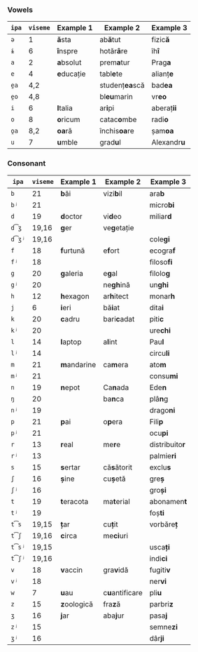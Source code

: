 ### Vowels

| `ipa` | `viseme` | Example 1     | Example 2        | Example 3        |
|-------|----------|---------------|------------------|------------------|
| `ə`   | 1        | **ă**sta      | ab**ă**tut       | fizic**ă**       |
| `ɨ`   | 6        | **î**nspre    | hotăr**â**re     | îh**î**          |
| `a`   | 2        | **a**bsolut   | prem**a**tur     | Prag**a**        |
| `e`   | 4        | **e**ducație  | tabl**e**te      | alianț**e**      |
| `e̯a` | 4,2      |               | studenț**ea**scă | bad**ea**        |
| `e̯o` | 4,8      |               | bl**eu**marin    | vr**eo**         |
| `i`   | 6        | **I**talia    | ar**i**pi        | aberaț**ii**     |
| `o`   | 8        | **o**ricum    | catac**o**mbe    | radi**o**        |
| `o̯a` | 8,2      | **oa**ră      | închis**oa**re   | șam**oa**        |
| `u`   | 7        | **u**mble     | grad**u**l       | Alexandr**u**    |

### Consonant

| `ipa` | `viseme` | Example 1     | Example 2        | Example 3        |
|-------|----------|---------------|------------------|------------------|
| `b`   | 21       | **b**ăi       | vizi**b**il      | ara**b**         |
| `bʲ`  | 21       |               |                  | micro**bi**      |
| `d`   | 19       | **d**octor    | vi**d**eo        | miliar**d**      |
| `d͡ʒ` | 19,16    | **g**er       | ve**g**etație    |                  |
| `d͡ʒʲ`| 19,16    |               |                  | cole**gi**       |
| `f`   | 18       | **f**urtună   | e**f**ort        | ecogra**f**      |
| `fʲ`  | 18       |               |                  | filoso**fi**     |
| `g`   | 20       | **g**aleria   | e**g**al         | filolo**g**      |
| `gʲ`  | 20       |               | ne**gh**ină      | un**ghi**        |
| `h`   | 12       | **h**exagon   | ar**h**itect     | monar**h**       |
| `j`   | 6        | **i**eri      | bă**i**at        | dita**i**        |
| `k`   | 20       | **c**adru     | bari**c**adat    | piti**c**        |
| `kʲ`  | 20       |               |                  | ure**chi**       |
| `l`   | 14       | **l**aptop    | a**l**int        | Pau**l**         |
| `lʲ`  | 14       |               |                  | circu**li**      |
| `m`   | 21       | **m**andarine | ca**m**era       | ato**m**         |
| `mʲ`  | 21       |               |                  | consu**mi**      |
| `n`   | 19       | **n**epot     | Ca**n**ada       | Ede**n**         |
| `ŋ`   | 20       |               | ba**n**ca        | plâ**n**g        |
| `nʲ`  | 19       |               |                  | drago**ni**      |
| `p`   | 21       | **p**ai       | o**p**era        | Fili**p**        |
| `pʲ`  | 21       |               |                  | ocu**pi**        |
| `r`   | 13       | **r**eal      | me**r**e         | distribuito**r** |
| `rʲ`  | 13       |               |                  | palmie**ri**     |
| `s`   | 15       | **s**ertar    | că**s**ătorit    | exclu**s**       |
| `ʃ`   | 16       | **ș**ine      | cu**ș**etă       | gre**ș**         |
| `ʃʲ`  | 16       |               |                  | gro**și**        |
| `t`   | 19       | **t**eracota  | ma**t**erial     | abonamen**t**    |
| `tʲ`  | 19       |               |                  | foș**ti**        |
| `t͡s` | 19,15    | **ț**ar       | cu**ț**it        | vorbăre**ț**     |
| `t͡ʃ` | 19,16    | **c**irca     | me**ci**uri      |                  |
| `t͡sʲ`| 19,15    |               |                  | usca**ți**       |
| `t͡ʃʲ`| 19,16    |               |                  | indi**ci**       |
| `v`   | 18       | **v**accin    | gra**v**idă      | fugiti**v**      |
| `vʲ`  | 18       |               |                  | ner**vi**        |
| `w`   | 7        | **u**au       | c**u**antificare | pli**u**         |
| `z`   | 15       | **z**oologică | fra**z**ă        | parbri**z**      |
| `ʒ`   | 16       | **j**ar       | aba**j**ur       | pasa**j**        |
| `zʲ`  | 15       |               |                  | semne**zi**      |
| `ʒʲ`  | 16       |               |                  | dâr**ji**        |